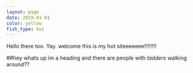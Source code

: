 ```yaml
---
layout: page
date: 2019-01-01
color: yellow
fish_type: koi
---
```


Hello there too. Yay.
welcome this is my hot siteeeeeee!!!!!!!! 

##hey whats up im a heading
and there are people with *ladders* walking around??
